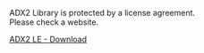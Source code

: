 ADX2 Library is protected by a license agreement.  
Please check a website.  

[ADX2 LE - Download](http://www.adx2le.com/download/index.html)  